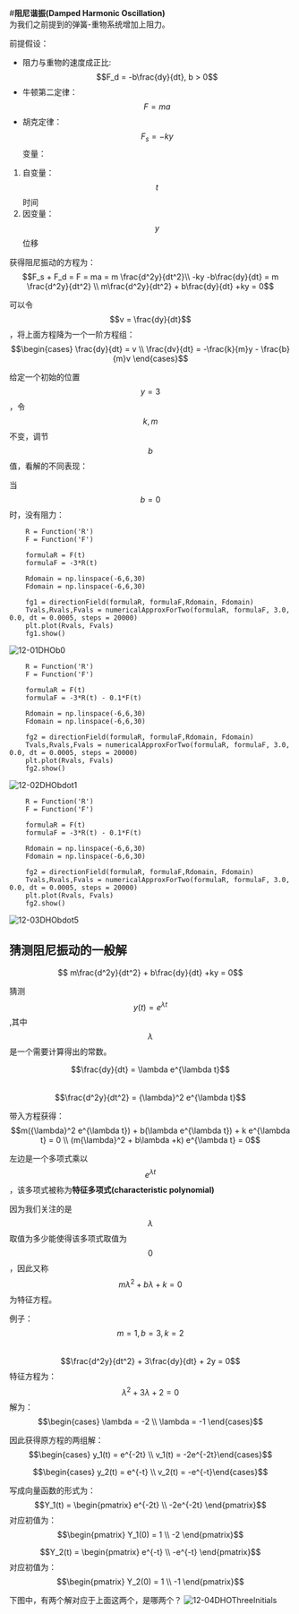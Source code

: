#**阻尼谐振(Damped Harmonic Oscillation)**   
为我们之前提到的弹簧-重物系统增加上阻力。

前提假设：
+ 阻力与重物的速度成正比: $$F_d = -b\frac{dy}{dt}, b > 0$$
+ 牛顿第二定律：$$F=ma$$
+ 胡克定律： $$F_s = -ky$$
变量：
1. 自变量：$$t$$ 时间
2. 因变量：$$y$$ 位移

获得阻尼振动的方程为：
$$F_s + F_d = F = ma = m \frac{d^2y}{dt^2}\\
-ky -b\frac{dy}{dt} = m \frac{d^2y}{dt^2} \\
m\frac{d^2y}{dt^2} + b\frac{dy}{dt} +ky = 0$$

可以令$$v = \frac{dy}{dt}$$，将上面方程降为一个一阶方程组：
$$\begin{cases} \frac{dy}{dt} = v \\ \frac{dv}{dt} = -\frac{k}{m}y - \frac{b}{m}v \end{cases}$$    

给定一个初始的位置$$y=3$$，令$$k,m$$不变，调节$$b$$值，看解的不同表现：

当$$b = 0$$时，没有阻力：
```
	R = Function('R')
	F = Function('F')

	formulaR = F(t)
	formulaF = -3*R(t)

	Rdomain = np.linspace(-6,6,30)
	Fdomain = np.linspace(-6,6,30)

	fg1 = directionField(formulaR, formulaF,Rdomain, Fdomain)
	Tvals,Rvals,Fvals = numericalApproxForTwo(formulaR, formulaF, 3.0, 0.0, dt = 0.0005, steps = 20000)
	plt.plot(Rvals, Fvals)
	fg1.show()
```
![12-01DHOb0](images/12-01DHOb0.png)

```
	R = Function('R')
	F = Function('F')

	formulaR = F(t)
	formulaF = -3*R(t) - 0.1*F(t)

	Rdomain = np.linspace(-6,6,30)
	Fdomain = np.linspace(-6,6,30)

	fg2 = directionField(formulaR, formulaF,Rdomain, Fdomain)
	Tvals,Rvals,Fvals = numericalApproxForTwo(formulaR, formulaF, 3.0, 0.0, dt = 0.0005, steps = 20000)
	plt.plot(Rvals, Fvals)
	fg2.show()
```
![12-02DHObdot1](images/12-02DHObdot1.png)

```
	R = Function('R')
	F = Function('F')

	formulaR = F(t)
	formulaF = -3*R(t) - 0.1*F(t)

	Rdomain = np.linspace(-6,6,30)
	Fdomain = np.linspace(-6,6,30)

	fg2 = directionField(formulaR, formulaF,Rdomain, Fdomain)
	Tvals,Rvals,Fvals = numericalApproxForTwo(formulaR, formulaF, 3.0, 0.0, dt = 0.0005, steps = 20000)
	plt.plot(Rvals, Fvals)
	fg2.show()
```
![12-03DHObdot5](images/12-03DHObdot5.png)

## 猜测阻尼振动的一般解
$$ m\frac{d^2y}{dt^2} + b\frac{dy}{dt} +ky = 0$$

猜测$$y(t) = e^{\lambda t}$$,其中$$\lambda$$是一个需要计算得出的常数。  

$$\frac{dy}{dt} = \lambda e^{\lambda t}$$    
$$\frac{d^2y}{dt^2} = {\lambda}^2 e^{\lambda t}$$	

带入方程获得：
$$m({\lambda}^2 e^{\lambda t}) + b(\lambda e^{\lambda t}) + k e^{\lambda t} = 0 \\
(m{\lambda}^2 + b\lambda +k) e^{\lambda t} = 0$$

左边是一个多项式乘以$$e^{\lambda t}$$，该多项式被称为**特征多项式(characteristic polynomial)**  

因为我们关注的是$$\lambda$$取值为多少能使得该多项式取值为$$0$$，因此又称$$m{\lambda}^2 + b\lambda +k = 0$$为特征方程。  

例子：$$m = 1,b = 3,k = 2$$   
$$\frac{d^2y}{dt^2} + 3\frac{dy}{dt} + 2y = 0$$
特征方程为：
$${\lambda}^2 + 3\lambda + 2 = 0$$
解为：
$$\begin{cases} \lambda = -2 \\ \lambda = -1 \end{cases}$$

因此获得原方程的两组解：
$$\begin{cases} y_1(t) = e^{-2t} \\ v_1(t) = -2e^{-2t}\end{cases}$$

$$\begin{cases} y_2(t) = e^{-t} \\ v_2(t) = -e^{-t}\end{cases}$$   

写成向量函数的形式为： 
$$Y_1(t) = \begin{pmatrix} e^{-2t} \\ -2e^{-2t} \end{pmatrix}$$
对应初值为：
$$\begin{pmatrix} Y_1(0) = 1 \\ -2 \end{pmatrix}$$

$$Y_2(t) = \begin{pmatrix} e^{-t} \\ -e^{-t} \end{pmatrix}$$
对应初值为：
$$\begin{pmatrix} Y_2(0) = 1 \\ -1 \end{pmatrix}$$

下图中，有两个解对应于上面这两个，是哪两个？
![12-04DHOThreeInitials](images/12-04DHOThreeInitials.png)
